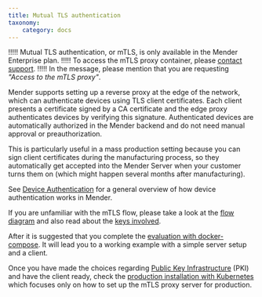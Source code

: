 ```yaml
---
title: Mutual TLS authentication
taxonomy:
    category: docs
---
```


!!!!! Mutual TLS authentication, or mTLS, is only available in the Mender Enterprise plan.
!!!!! To access the mTLS proxy container, please [contact support](https://support.northern.tech/hc/en-us).
!!!!! In the message, please mention that you are requesting *"Access to the mTLS proxy"*.

Mender supports setting up a reverse proxy at the edge of the network, which can authenticate devices using TLS client certificates. 
Each client presents a certificate signed by a CA certificate and the edge proxy authenticates devices by verifying this signature. 
Authenticated devices are automatically authorized in the Mender backend and do not need manual approval or preauthorization.

This is particularly useful in a mass production setting because you can sign client certificates during the manufacturing process, so they automatically get accepted into the Mender Server when your customer turns them on (which might happen several months after manufacturing).

See [Device Authentication](../../02.Overview/13.Device-authentication/docs.md) for a general overview of how device authentication works in Mender.


If you are unfamiliar with the mTLS flow, please take a look at the [flow diagram](../../02.Overview/13.Device-authentication/docs.md#client-certificates-and-mutual-tls) and also read about the [keys involved](../03.Mutual-TLS-authentication/01.Keys-and-certificates/docs.md).

After it is suggested that you complete the [evaluation with docker-compose](../03.Mutual-TLS-authentication/02.Evaluation-with-docker-compose/docs.md). It will lead you to a working example with a simple server setup and a client.

Once you have made the choices regarding [Public Key Infrastructure](https://en.wikipedia.org/wiki/Public_key_infrastructure) (PKI) and have the client ready, check the [production installation with Kubernetes](../03.Mutual-TLS-authentication/03.Production-installation-with-kubernetes/docs.md) which focuses only on how to set up the mTLS proxy server for production. 

